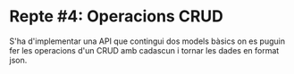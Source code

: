 # Repte #4: Operacions CRUD
S'ha d'implementar una API que contingui dos models bàsics on es puguin fer les operacions d'un CRUD amb cadascun i tornar les dades en format json.  

